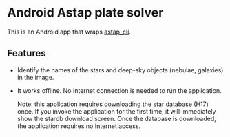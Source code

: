 # Android Astap plate solver

This is an Android app that wraps [astap_cli](https://www.hnsky.org/astap.htm).

## Features


- Identify the names of the stars and deep-sky objects (nebulae, galaxies) in the image.

- It works offline. No Internet connection is needed to run the application.

  Note: this application requires downloading the star database (H17) once.  If
  you invoke the application for the first time, it will immediately show the
  stardb download screen. Once the database is downloaded, the application
  requires no Internet access.
